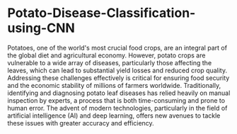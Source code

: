 # Potato-Disease-Classification-using-CNN
Potatoes, one of the world's most crucial food crops, are an integral part of the global diet and agricultural economy. However, potato crops are vulnerable to a wide array of diseases, particularly those affecting the leaves, which can lead to substantial yield losses and reduced crop quality. Addressing these challenges effectively is critical for ensuring food security and the economic stability of millions of farmers worldwide. Traditionally, identifying and diagnosing potato leaf diseases has relied heavily on manual inspection by experts, a process that is both time-consuming and prone to human error. The advent of modern technologies, particularly in the field of artificial intelligence (AI) and deep learning, offers new avenues to tackle these issues with greater accuracy and efficiency.
